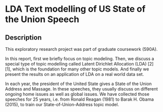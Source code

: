 # LDA Text modelling of US State of the Union Speech

## Description
This exploratory research project was part of graduate coursework (590A).  

In this report, first we briefly focus on topic modeling. Then, we discuss a special type of topic
modelling called Latent Dirichlet Allocation (LDA) [2] [1], which is the foundation for many other
topic models. And finally we present the results on an application of LDA on a real world data set.


In each year, the president of the United State gives a State of the Union Address and Massage. In
these speeches, they usually discuss on different ongoing home issues as well as global issues. We
have collected those speeches for 25 years, i.e. from Ronald Reagan (1981) to Barak H. Obama
(2015), to train our State-of-Union-Address topic model.
